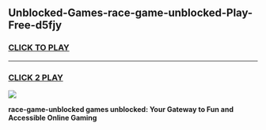 
## Unblocked-Games-race-game-unblocked-Play-Free-d5fjy
<h3>
<a href="https://premium76.site?title=race-game-unblocked&ref=10A">CLICK TO PLAY</a></h3>
<hr>

<h3>
<a href="https://premium76.site?title=race-game-unblocked&ref=10A">CLICK 2 PLAY</a>
  
</h3>

<a href="https://premium76.site?title=race-game-unblocked&ref=10A"><img src="https://clearcache.store/games.png"></a>


**race-game-unblocked games unblocked: Your Gateway to Fun and Accessible Online Gaming**
